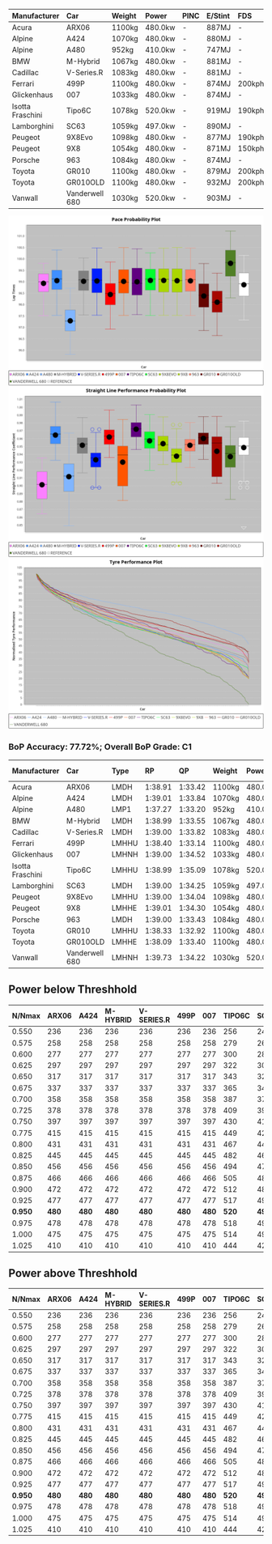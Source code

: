 | Manufacturer     | Car            | Weight | Power   | PINC    | E/Stint | FDS     |
|:-|:-|:-|:-|:-|:-|:-|
| Acura            | ARX06          | 1100kg | 480.0kw |    -    | 887MJ   |    -    |
| Alpine           | A424           | 1070kg | 480.0kw |    -    | 880MJ   |    -    |
| Alpine           | A480           | 952kg  | 410.0kw |    -    | 747MJ   |    -    |
| BMW              | M-Hybrid       | 1067kg | 480.0kw |    -    | 881MJ   |    -    |
| Cadillac         | V-Series.R     | 1083kg | 480.0kw |    -    | 881MJ   |    -    |
| Ferrari          | 499P           | 1100kg | 480.0kw |    -    | 874MJ   | 200kph  |
| Glickenhaus      | 007            | 1033kg | 480.0kw |    -    | 874MJ   |    -    |
| Isotta Fraschini | Tipo6C         | 1078kg | 520.0kw |    -    | 919MJ   | 190kph  |
| Lamborghini      | SC63           | 1059kg | 497.0kw |    -    | 890MJ   |    -    |
| Peugeot          | 9X8Evo         | 1098kg | 480.0kw |    -    | 877MJ   | 190kph  |
| Peugeot          | 9X8            | 1054kg | 480.0kw |    -    | 871MJ   | 150kph  |
| Porsche          | 963            | 1084kg | 480.0kw |    -    | 874MJ   |    -    |
| Toyota           | GR010          | 1100kg | 480.0kw |    -    | 879MJ   | 200kph  |
| Toyota           | GR010OLD       | 1100kg | 480.0kw |    -    | 932MJ   | 200kph  |
| Vanwall          | Vanderwell 680 | 1030kg | 520.0kw |    -    | 903MJ   |    -    |

![PACECHART](./IMG/AUTO.png)
![STRAIGHTLINEPERFORMANCECHART](./IMG/AUTO_sp.png)
![TYREPERFORMANCECHART](./IMG/AUTO_tw.png)

### BoP Accuracy: 77.72%; Overall BoP Grade: C1
| Manufacturer     | Car            | Type  | RP      | QP      | Weight | Power¹  | Threshhold | PINC    | Power²   | E/Stint | AVG Vmax  | FDS     | RDLC | L/Stint | BOP-Grade | Model Accuracy | Model Points | Match%  | SimDiff |
|:-|:-|:-|:-|:-|:-|:-|:-|:-|:-|:-|:-|:-|:-|:-|:-|:-|:-|:-|:-|
| Acura            | ARX06          | LMDH  | 1:38.91 | 1:33.42 | 1100kg | 480.0kw | 0.0kph     |    -    | 480.00kw |  887MJ  | 297.72kph |    -    | 0.97 | 29      | +C1       | 100.00%        | 996          | 78.91%  | ±0.15s  |
| Alpine           | A424           | LMDH  | 1:39.01 | 1:33.84 | 1070kg | 480.0kw | 0.0kph     |    -    | 480.00kw |  880MJ  | 309.53kph |    -    | 0.99 | 29      | +B1       | 100.00%        | 946          | 86.61%  | #       |
| Alpine           | A480           | LMP1  | 1:37.27 | 1:33.20 |  952kg | 410.0kw | 0.0kph     |    -    | 410.00kw |  747MJ  | 300.53kph |    -    | 0.98 | 27      | -Ω1       | 97.08%         | 1727         | 19.57%  | #       |
| BMW              | M-Hybrid       | LMDH  | 1:38.99 | 1:33.55 | 1067kg | 480.0kw | 0.0kph     |    -    | 480.00kw |  881MJ  | 307.58kph |    -    | 0.99 | 29      | ~A1       | 100.00%        | 1998         | 100.00% | ±0.16s  |
| Cadillac         | V-Series.R     | LMDH  | 1:39.00 | 1:33.82 | 1083kg | 480.0kw | 0.0kph     |    -    | 480.00kw |  881MJ  | 303.55kph |    -    | 0.98 | 29      | +B2       | 98.11%         | 3991         | 84.43%  | ±0.05s  |
| Ferrari          | 499P           | LMHHU | 1:38.40 | 1:33.14 | 1100kg | 480.0kw | 0.0kph     |    -    | 480.00kw |  874MJ  | 307.60kph | 200kph  | 0.99 | 29      | -B2       | 98.72%         | 4180         | 81.98%  | #       |
| Glickenhaus      | 007            | LMHNH | 1:39.00 | 1:34.52 | 1033kg | 480.0kw | 0.0kph     |    -    | 480.00kw |  874MJ  | 305.91kph |    -    | 0.97 | 29      | +B2       | 94.07%         | 2174         | 84.28%  | #       |
| Isotta Fraschini | Tipo6C         | LMHHU | 1:38.99 | 1:35.09 | 1078kg | 520.0kw | 0.0kph     |    -    | 520.00kw |  919MJ  | 314.90kph | 190kph  | 1.02 | 30      | +D1       | 97.73%         | 129          | 66.01%  | #       |
| Lamborghini      | SC63           | LMDH  | 1:39.00 | 1:34.25 | 1059kg | 497.0kw | 0.0kph     |    -    | 497.00kw |  890MJ  | 310.86kph |    -    | 1.02 | 29      | +A2       | 100.00%        | 784          | 90.66%  | #       |
| Peugeot          | 9X8Evo         | LMHHU | 1:39.00 | 1:34.04 | 1098kg | 480.0kw | 0.0kph     |    -    | 480.00kw |  877MJ  | 306.34kph | 190kph  | 0.96 | 29      | +B1       | 100.00%        | 636          | 87.96%  | #       |
| Peugeot          | 9X8            | LMHHE | 1:39.01 | 1:34.30 | 1054kg | 480.0kw | 0.0kph     |    -    | 480.00kw |  871MJ  | 305.22kph | 150kph  | 1.01 | 29      | +B1       | 99.28%         | 4250         | 87.56%  | #       |
| Porsche          | 963            | LMDH  | 1:39.00 | 1:33.43 | 1084kg | 480.0kw | 0.0kph     |    -    | 480.00kw |  874MJ  | 306.73kph |    -    | 0.98 | 29      | ~A1       | 99.91%         | 11713        | 100.00% | ±0.08s  |
| Toyota           | GR010          | LMHHU | 1:38.33 | 1:32.92 | 1100kg | 480.0kw | 0.0kph     |    -    | 480.00kw |  879MJ  | 307.20kph | 200kph  | 0.99 | 29      | -C1       | 99.90%         | 3123         | 77.79%  | #       |
| Toyota           | GR010OLD       | LMHHE | 1:38.09 | 1:33.40 | 1100kg | 480.0kw | 0.0kph     |    -    | 480.00kw |  932MJ  | 304.67kph | 200kph  | 0.99 | 29      | -E1       | 100.00%        | 730          | 59.80%  | #       |
| Vanwall          | Vanderwell 680 | LMHNH | 1:39.73 | 1:34.22 | 1030kg | 520.0kw | 0.0kph     |    -    | 520.00kw |  903MJ  | 311.64kph |    -    | 1.02 | 30      | +D2       | 95.99%         | 527          | 60.22%  | #       |

## Power below Threshhold
| N/Nmax    | ARX06   | A424    | M-HYBRID | V-SERIES.R | 499P    | 007     | TIPO6C  | SC63    | 9X8EVO  | 9X8     | 963     | GR010   | GR010OLD | VANDERWELL 680 | ​     | RPM      | A480    |
|:-|:-|:-|:-|:-|:-|:-|:-|:-|:-|:-|:-|:-|:-|:-|:-|:-|:-|
|  0.550    |  236    |  236    |  236     |  236       |  236    |  236    |  256    |  245    |  236    |  236    |  236    |  236    |  236     |  256           |  ​    |   --     |   -     |
|  0.575    |  258    |  258    |  258     |  258       |  258    |  258    |  279    |  267    |  258    |  258    |  258    |  258    |  258     |  279           |  ​    |   --     |   -     |
|  0.600    |  277    |  277    |  277     |  277       |  277    |  277    |  300    |  287    |  277    |  277    |  277    |  277    |  277     |  300           |  ​    |   --     |   -     |
|  0.625    |  297    |  297    |  297     |  297       |  297    |  297    |  322    |  307    |  297    |  297    |  297    |  297    |  297     |  322           |  ​    |   --     |   -     |
|  0.650    |  317    |  317    |  317     |  317       |  317    |  317    |  343    |  328    |  317    |  317    |  317    |  317    |  317     |  343           |  ​    |   --     |   -     |
|  0.675    |  337    |  337    |  337     |  337       |  337    |  337    |  365    |  349    |  337    |  337    |  337    |  337    |  337     |  365           |  ​    |   --     |   -     |
|  0.700    |  358    |  358    |  358     |  358       |  358    |  358    |  387    |  370    |  358    |  358    |  358    |  358    |  358     |  387           |  ​    |   --     |   -     |
|  0.725    |  378    |  378    |  378     |  378       |  378    |  378    |  409    |  391    |  378    |  378    |  378    |  378    |  378     |  409           |  ​    |   --     |   -     |
|  0.750    |  397    |  397    |  397     |  397       |  397    |  397    |  430    |  411    |  397    |  397    |  397    |  397    |  397     |  430           |  ​    |   --     |   -     |
|  0.775    |  415    |  415    |  415     |  415       |  415    |  415    |  449    |  429    |  415    |  415    |  415    |  415    |  415     |  449           |  ​    |  5000    |  241    |
|  0.800    |  431    |  431    |  431     |  431       |  431    |  431    |  467    |  446    |  431    |  431    |  431    |  431    |  431     |  467           |  ​    |  5500    |  284    |
|  0.825    |  445    |  445    |  445     |  445       |  445    |  445    |  482    |  461    |  445    |  445    |  445    |  445    |  445     |  482           |  ​    |  6000    |  318    |
|  0.850    |  456    |  456    |  456     |  456       |  456    |  456    |  494    |  472    |  456    |  456    |  456    |  456    |  456     |  494           |  ​    |  6500    |  359    |
|  0.875    |  466    |  466    |  466     |  466       |  466    |  466    |  505    |  482    |  466    |  466    |  466    |  466    |  466     |  505           |  ​    |  7000    |  401    |
|  0.900    |  472    |  472    |  472     |  472       |  472    |  472    |  512    |  489    |  472    |  472    |  472    |  472    |  472     |  512           |  ​    |  7500    |  411    |
|  0.925    |  477    |  477    |  477     |  477       |  477    |  477    |  517    |  494    |  477    |  477    |  477    |  477    |  477     |  517           |  ​    |  8000    |  407    |
| **0.950** | **480** | **480** | **480**  | **480**    | **480** | **480** | **520** | **497** | **480** | **480** | **480** | **480** | **480**  | **520**        | **​** | **8500** | **410** |
|  0.975    |  478    |  478    |  478     |  478       |  478    |  478    |  518    |  495    |  478    |  478    |  478    |  478    |  478     |  518           |  ​    |  9000    |  205    |
|  1.000    |  475    |  475    |  475     |  475       |  475    |  475    |  514    |  492    |  475    |  475    |  475    |  475    |  475     |  514           |  ​    |   --     |   -     |
|  1.025    |  410    |  410    |  410     |  410       |  410    |  410    |  444    |  424    |  410    |  410    |  410    |  410    |  410     |  444           |  ​    |   --     |   -     |

## Power above Threshhold
| N/Nmax    | ARX06   | A424    | M-HYBRID | V-SERIES.R | 499P    | 007     | TIPO6C  | SC63    | 9X8EVO  | 9X8     | 963     | GR010   | GR010OLD | VANDERWELL 680 | ​     | RPM      | A480    |
|:-|:-|:-|:-|:-|:-|:-|:-|:-|:-|:-|:-|:-|:-|:-|:-|:-|:-|
|  0.550    |  236    |  236    |  236     |  236       |  236    |  236    |  256    |  245    |  236    |  236    |  236    |  236    |  236     |  256           |  ​    |   --     |   -     |
|  0.575    |  258    |  258    |  258     |  258       |  258    |  258    |  279    |  267    |  258    |  258    |  258    |  258    |  258     |  279           |  ​    |   --     |   -     |
|  0.600    |  277    |  277    |  277     |  277       |  277    |  277    |  300    |  287    |  277    |  277    |  277    |  277    |  277     |  300           |  ​    |   --     |   -     |
|  0.625    |  297    |  297    |  297     |  297       |  297    |  297    |  322    |  307    |  297    |  297    |  297    |  297    |  297     |  322           |  ​    |   --     |   -     |
|  0.650    |  317    |  317    |  317     |  317       |  317    |  317    |  343    |  328    |  317    |  317    |  317    |  317    |  317     |  343           |  ​    |   --     |   -     |
|  0.675    |  337    |  337    |  337     |  337       |  337    |  337    |  365    |  349    |  337    |  337    |  337    |  337    |  337     |  365           |  ​    |   --     |   -     |
|  0.700    |  358    |  358    |  358     |  358       |  358    |  358    |  387    |  370    |  358    |  358    |  358    |  358    |  358     |  387           |  ​    |   --     |   -     |
|  0.725    |  378    |  378    |  378     |  378       |  378    |  378    |  409    |  391    |  378    |  378    |  378    |  378    |  378     |  409           |  ​    |   --     |   -     |
|  0.750    |  397    |  397    |  397     |  397       |  397    |  397    |  430    |  411    |  397    |  397    |  397    |  397    |  397     |  430           |  ​    |   --     |   -     |
|  0.775    |  415    |  415    |  415     |  415       |  415    |  415    |  449    |  429    |  415    |  415    |  415    |  415    |  415     |  449           |  ​    |  5000    |  241    |
|  0.800    |  431    |  431    |  431     |  431       |  431    |  431    |  467    |  446    |  431    |  431    |  431    |  431    |  431     |  467           |  ​    |  5500    |  284    |
|  0.825    |  445    |  445    |  445     |  445       |  445    |  445    |  482    |  461    |  445    |  445    |  445    |  445    |  445     |  482           |  ​    |  6000    |  318    |
|  0.850    |  456    |  456    |  456     |  456       |  456    |  456    |  494    |  472    |  456    |  456    |  456    |  456    |  456     |  494           |  ​    |  6500    |  359    |
|  0.875    |  466    |  466    |  466     |  466       |  466    |  466    |  505    |  482    |  466    |  466    |  466    |  466    |  466     |  505           |  ​    |  7000    |  401    |
|  0.900    |  472    |  472    |  472     |  472       |  472    |  472    |  512    |  489    |  472    |  472    |  472    |  472    |  472     |  512           |  ​    |  7500    |  411    |
|  0.925    |  477    |  477    |  477     |  477       |  477    |  477    |  517    |  494    |  477    |  477    |  477    |  477    |  477     |  517           |  ​    |  8000    |  407    |
| **0.950** | **480** | **480** | **480**  | **480**    | **480** | **480** | **520** | **497** | **480** | **480** | **480** | **480** | **480**  | **520**        | **​** | **8500** | **410** |
|  0.975    |  478    |  478    |  478     |  478       |  478    |  478    |  518    |  495    |  478    |  478    |  478    |  478    |  478     |  518           |  ​    |  9000    |  205    |
|  1.000    |  475    |  475    |  475     |  475       |  475    |  475    |  514    |  492    |  475    |  475    |  475    |  475    |  475     |  514           |  ​    |   --     |   -     |
|  1.025    |  410    |  410    |  410     |  410       |  410    |  410    |  444    |  424    |  410    |  410    |  410    |  410    |  410     |  444           |  ​    |   --     |   -     |
